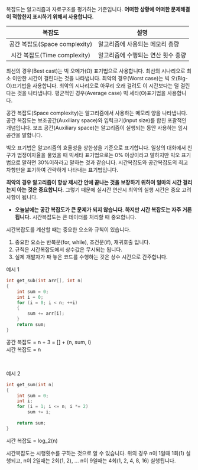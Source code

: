 복잡도는 알고리즘과 자료구조를 평가하는 기준입니다. **어떠한 상황에 어떠한 문제해결이 적합한지 표시하기 위해서 사용합니다.**

|복잡도|설명|
|:-:|---|
|공간 복잡도(Space complexity)|알고리즘에 사용되는 메모리 총량|
|시간 복잡도(Time complexity)|알고리즘에 수행되는 연산 횟수 총량|

최선의 경우(Best cast)는 빅 오메가(Ω) 표기법으로 사용합니다. 최선의 시나리오로 최소 이만한 시간이 걸린다는 것을 나타냅니다. 최악의 경우(Worst case)는 빅 오(Big-O)표기법을 사용합니다. 최악의 시나리오로 아무리 오래 걸려도 이 시간보다는 덜 걸린다는 것을 나타냅니다. 평균적인 경우(Average case) 빅 세타(Θ)표기법을 사용합니다.

공간 복잡도(Space complexity)는 알고리즘에서 사용하는 메모리 양을 나타냅니다. 공간 복잡도는 보조공간(Auxiliary space)와 입력크기(input size)를 합친 포괄적인 개념입니다. 보조 공간(Auxiliary space)는 알고리즘이 실행되는 동안 사용하는 임시 공간을 말합니다.

빅오 표기법은 알고리즘의 효율성을 상한성을 기준으로 표기합니다. 일상의 대화에서 친구가 법정이자율을 물었을 때 빅세타 표기법으로는 0% 이상이라고 말하지만 빅오 표기법으로 말하면 30%이하라고 말하는 것과 같습니다.   시간복잡도와 공간복잡도의 최고차항만을 표기하여 간략하게 나타내는 표기법입니다.

**최악의 경우 알고리즘이 항상 제시간 안에 끝나는 것을 보장하기 위하여 얼마의 시간 걸리는지 아는 것은 중요합니다.** 그렇기 때문에 실시간 연산시 최악의 실행 시간은 중요 고려사항이 됩니다.

* **오늘날에는 공간 복잡도가 큰 문제가 되지 않습니다. 하지만 시간 복잡도는 자주 거론됩니다.** 시간복잡도는 큰 데이터를 처리할 때 중요합니다.

시간복잡도를 계산할 때는 중요한 요소와 규칙이 있습니다.

1. 중요한 요소는 반복문(for, while), 조건문(if), 재귀호출 입니다. 
2. 규칙은 시간복잡도에서 상수값은 무시되는 됩니다.
3. 실제 개발자가 짜 놓은 코드를 수행하는 것은 상수 시간으로 간주합니다.

예시 1
```cpp
int get_sub(int arr[], int n)   
{   
    int sum = 0;   
    int i = 0;   
    for (i = 0; i < n; ++i)   
    {   
        sum += arr[i];   
    }   
    return sum;   
}   
```
공간 복잡도 = n + 3 = [] + (n, sum, i)   
시간 복잡도 = n   

<br>

예시 2
```cpp
int get_sum(int n)   
{   
    int sum = 0;   
    int i;   
    for (i = 1; i <= n; i *= 2)   
        sum += i;   
   
    return sum;   
}   
```
시간 복잡도 = log_2(n)

시간복잡도는 시행횟수를 구하는 것으로 알 수 있습니다. 위의 경우 n이 1일때 1회(1) 실행되고, n이 2일때는 2회(1, 2), ... n이 9일때는 4회(1, 2, 4, 8, 16) 실행됩니다.
